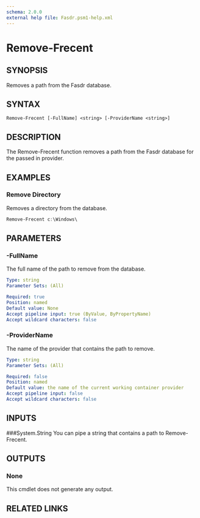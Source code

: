 ```yaml
---
schema: 2.0.0
external help file: Fasdr.psm1-help.xml
---
```


# Remove-Frecent
## SYNOPSIS
Removes a path from the Fasdr database.
## SYNTAX

```
Remove-Frecent [-FullName] <string> [-ProviderName <string>]
```

## DESCRIPTION
The Remove-Frecent function removes a path from the Fasdr database for the passed in provider.
## EXAMPLES
### Remove Directory

Removes a directory from the database.

```powershell
Remove-Frecent c:\Windows\
```

## PARAMETERS

### -FullName
The full name of the path to remove from the database.

```yaml
Type: string
Parameter Sets: (All)

Required: true
Position: named
Default value: None
Accept pipeline input: true (ByValue, ByPropertyName)
Accept wildcard characters: false

```
### -ProviderName
The name of the provider that contains the path to remove.

```yaml
Type: string
Parameter Sets: (All)

Required: false
Position: named
Default value: the name of the current working container provider
Accept pipeline input: false
Accept wildcard characters: false
```
## INPUTS
###System.String
You can pipe a string that contains a path to Remove-Frecent.

## OUTPUTS
### None
This cmdlet does not generate any output.

## RELATED LINKS

